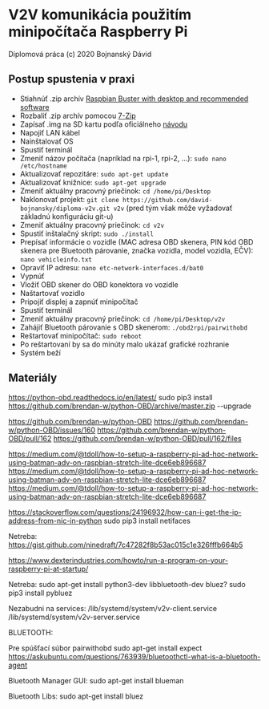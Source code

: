 # V2V komunikácia použitím minipočítača Raspberry Pi

Diplomová práca (c) 2020 Bojnanský Dávid

## Postup spustenia v praxi
- Stiahnúť .zip archív [Raspbian Buster with desktop and recommended software](https://www.raspberrypi.org/downloads/raspbian/)
- Rozbaliť .zip archív pomocou [7-Zip](https://www.7-zip.org/)
- Zapísať .img na SD kartu podľa oficiálneho [návodu](https://www.raspberrypi.org/documentation/installation/installing-images/README.md)
- Napojiť LAN kábel
- Nainštalovať OS
- Spustiť terminál
- Zmeniť názov počítača (napríklad na rpi-1, rpi-2, ...): `sudo nano /etc/hostname`
- Aktualizovať repozitáre: `sudo apt-get update`
- Aktualizovať knižnice: `sudo apt-get upgrade`
- Zmeniť aktuálny pracovný priečinok: `cd /home/pi/Desktop`
- Naklonovať projekt: `git clone https://github.com/david-bojnansky/diploma-v2v.git v2v` (pred tým však môže vyžadovať základnú konfiguráciu git-u)
- Zmeniť aktuálny pracovný priečinok: `cd v2v`
- Spustiť inštalačný skript: `sudo ./install`
- Prepísať informácie o vozidle (MAC adresa OBD skenera, PIN kód OBD skenera pre Bluetooth párovanie, značka vozidla, model vozidla, EČV): `nano vehicleinfo.txt`
- Opraviť IP adresu: `nano etc-network-interfaces.d/bat0`
- Vypnúť
- Vložiť OBD skener do OBD konektora vo vozidle
- Naštartovať vozidlo
- Pripojiť displej a zapnúť minipočítač
- Spustiť terminál
- Zmeniť aktuálny pracovný priečinok: `cd /home/pi/Desktop/v2v`
- Zahájiť Bluetooth párovanie s OBD skenerom: `./obd2rpi/pairwithobd`
- Reštartovať minipočítač: `sudo reboot`
- Po reštartovaní by sa do minúty malo ukázať grafické rozhranie
- Systém beží

## Materiály
https://python-obd.readthedocs.io/en/latest/
sudo pip3 install https://github.com/brendan-w/python-OBD/archive/master.zip --upgrade

https://github.com/brendan-w/python-OBD
https://github.com/brendan-w/python-OBD/issues/160
https://github.com/brendan-w/python-OBD/pull/162
https://github.com/brendan-w/python-OBD/pull/162/files






https://medium.com/@tdoll/how-to-setup-a-raspberry-pi-ad-hoc-network-using-batman-adv-on-raspbian-stretch-lite-dce6eb896687
https://medium.com/@tdoll/how-to-setup-a-raspberry-pi-ad-hoc-network-using-batman-adv-on-raspbian-stretch-lite-dce6eb896687
https://medium.com/@tdoll/how-to-setup-a-raspberry-pi-ad-hoc-network-using-batman-adv-on-raspbian-stretch-lite-dce6eb896687

https://stackoverflow.com/questions/24196932/how-can-i-get-the-ip-address-from-nic-in-python
sudo pip3 install netifaces


Netreba:
https://gist.github.com/ninedraft/7c47282f8b53ac015c1e326fffb664b5



https://www.dexterindustries.com/howto/run-a-program-on-your-raspberry-pi-at-startup/






Netreba:
sudo apt-get install python3-dev libbluetooth-dev bluez?
sudo pip3 install pybluez


Nezabudni na services:
/lib/systemd/system/v2v-client.service
/lib/systemd/system/v2v-server.service




BLUETOOTH:

Pre spúšťací súbor pairwithobd
sudo apt-get install expect
https://askubuntu.com/questions/763939/bluetoothctl-what-is-a-bluetooth-agent

Bluetooth Manager GUI:
sudo apt-get install blueman

Bluetooth Libs:
sudo apt-get install bluez
